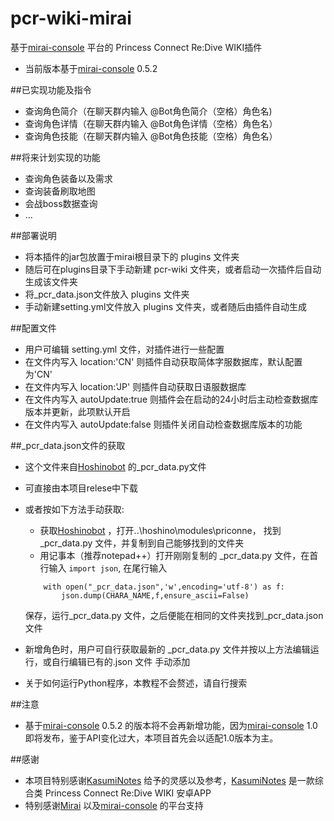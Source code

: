 # pcr-wiki-mirai
基于[mirai-console](https://github.com/mamoe/mirai-console) 平台的 Princess Connect Re:Dive WIKI插件
* 当前版本基于[mirai-console](https://github.com/mamoe/mirai-console) 0.5.2

##已实现功能及指令
* 查询角色简介（在聊天群内输入 @Bot角色简介（空格）角色名)
* 查询角色详情（在聊天群内输入 @Bot角色详情（空格）角色名）
* 查询角色技能（在聊天群内输入 @Bot角色技能（空格）角色名）

##将来计划实现的功能
* 查询角色装备以及需求
* 查询装备刷取地图
* 会战boss数据查询
* ...

##部署说明
* 将本插件的jar包放置于mirai根目录下的 plugins 文件夹
* 随后可在plugins目录下手动新建 pcr-wiki 文件夹，或者启动一次插件后自动生成该文件夹
* 将_pcr_data.json文件放入 plugins 文件夹
* 手动新建setting.yml文件放入 plugins 文件夹，或者随后由插件自动生成

##配置文件
* 用户可编辑 setting.yml 文件，对插件进行一些配置
* 在文件内写入 location:'CN' 则插件自动获取简体字服数据库，默认配置为'CN'
* 在文件内写入 location:'JP' 则插件自动获取日语服数据库
* 在文件内写入 autoUpdate:true 则插件会在启动的24小时后主动检查数据库版本并更新，此项默认开启
* 在文件内写入 autoUpdate:false 则插件关闭自动检查数据库版本的功能

##_pcr_data.json文件的获取
* 这个文件来自[Hoshinobot](https://github.com/Ice-Cirno/HoshinoBot) 的_pcr_data.py文件
* 可直接由本项目relese中下载
* 或者按如下方法手动获取:
    * 获取[Hoshinobot](https://github.com/Ice-Cirno/HoshinoBot) ，打开..\hoshino\modules\priconne，
    找到 _pcr_data.py 文件，并复制到自己能够找到的文件夹
    * 用记事本（推荐notepad++）打开刚刚复制的 _pcr_data.py 文件，在首行输入 
    ```import json```,
    在尾行输入
    ```
        with open("_pcr_data.json",'w',encoding='utf-8') as f:
            json.dump(CHARA_NAME,f,ensure_ascii=False)
    ```
  保存，运行_pcr_data.py 文件，之后便能在相同的文件夹找到_pcr_data.json 文件

* 新增角色时，用户可自行获取最新的 _pcr_data.py 文件并按以上方法编辑运行，或自行编辑已有的.json 文件
手动添加
* 关于如何运行Python程序，本教程不会赘述，请自行搜索  
    
    

##注意
* 基于[mirai-console](https://github.com/mamoe/mirai-console) 0.5.2 的版本将不会再新增功能，因为[mirai-console](https://github.com/mamoe/mirai-console) 1.0
即将发布，鉴于API变化过大，本项目首先会以适配1.0版本为主。

##感谢
* 本项目特别感谢[KasumiNotes](https://github.com/HerDataSam/KasumiNotes) 给予的灵感以及参考，[KasumiNotes](https://github.com/HerDataSam/KasumiNotes) 是一款综合类
Princess Connect Re:Dive WIKI 安卓APP
* 特别感谢[Mirai](https://github.com/mamoe/mirai) 以及[mirai-console](https://github.com/mamoe/mirai-console) 的平台支持
